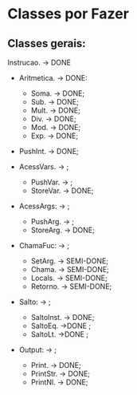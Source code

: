 # Classes por Fazer

## Classes gerais:
Instrucao. -> DONE
* Aritmetica. -> DONE: 
    * Soma. -> DONE;
    * Sub.  -> DONE;
    * Mult. -> DONE;
    * Div.  -> DONE;
    * Mod.  -> DONE;
    * Exp.  -> DONE;

* PushInt. -> DONE;

* AcessVars. -> ;
    * PushVar.  -> ;
    * StoreVar. -> DONE;

* AcessArgs: -> ;
    * PushArg.  -> ;
    * StoreArg. -> DONE;

* ChamaFuc: -> ;
    * SetArg.   -> SEMI-DONE;
    * Chama.    -> SEMI-DONE;
    * Locals.   -> SEMI-DONE;
    * Retorno.  -> SEMI-DONE;

* Salto:    -> ;
    * SaltoInst.  -> DONE;
    * SaltoEq.   ->DONE ;
    * SaltoLt.   ->DONE ;

* Output:   -> ;
    * Print.    -> DONE;
    * PrintStr. -> DONE;
    * PrintNl.  -> DONE;